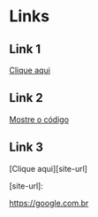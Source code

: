 # Links

## Link 1

[Clique aqui](https://google.com.br)

## Link 2
[Mostre o código](https://google.com.br "blog")

## Link 3

[Clique aqui][site-url]

[site-url]:

https://google.com.br
